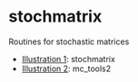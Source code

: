 stochmatrix
===========

Routines for stochastic matrices

* [Illustration 1](http://nbviewer.ipython.org/github/oyamad/stochmatrix/blob/master/stochmatrix_demo01.ipynb):
  stochmatrix
* [Illustration 2](http://nbviewer.ipython.org/github/oyamad/stochmatrix/blob/master/dmarkov_demo01.ipynb):
  mc_tools2
